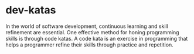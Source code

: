 # dev-katas
In the world of software development, continuous learning and skill refinement are essential. One effective method for honing programming skills is through code katas. A code kata is an exercise in programming that helps a programmer refine their skills through practice and repetition. 
